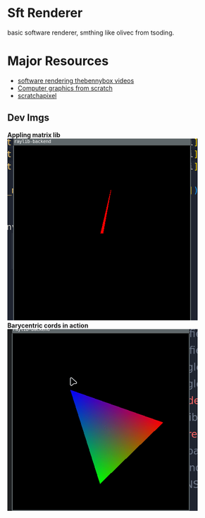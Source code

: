 # Sft Renderer
basic software renderer, smthing like olivec from tsoding.    



# Major Resources
-   [software rendering thebennybox videos](https://www.youtube.com/watch?v=v7nrzvd9A5c&list=PLEETnX-uPtBUbVOok816vTl1K9vV1GgH5&index=5&ab_channel=thebennybox)
-   [Computer graphics from scratch](gabrielgambetta.com/computer-graphics-from-scratch/01-common-concepts.html)
-   [scratchapixel](https://www.scratchapixel.com/index.html)

## Dev Imgs
**Appling matrix lib**    
![matrix meth resualt](./dev-imgs/matrix_meth.gif)    
**Barycentric cords in action**     
![bary traingle](./dev-imgs/bary_traingle.gif)
 